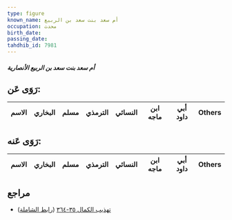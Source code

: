 ```yaml
---
type: figure
known_name: أم سعد بنت سعد بن الربيع
occupation: محدث
birth_date:
passing_date:
tahdhib_id: 7981
---
```

##### أم سعد بنت سعد بن الربيع الأنصارية

## رَوَى عَن:
| الاسم | البخاري | مسلم | الترمذي | النسائي | ابن ماجه | أبي داود | Others |
| ----- | ------- | ---- | ------- | ------- | -------- | -------- | ------ |
## رَوَى عَنه:
| الاسم | البخاري | مسلم | الترمذي | النسائي | ابن ماجه | أبي داود | Others |
| ----- | ------- | ---- | ------- | ------- | -------- | -------- | ------ |
## مراجع
- [تهذيب الكمال ٣٥-٣٦٤](obsidian://open?vault=Tahdhib-al-Kamal&file=Figures/٧٩٨١-أم%20سعد%20بنت%20سعد%20بن%20الربيع%20الأنصارية) ([رابط الشاملة](https://shamela.ws/book/3722/18963))